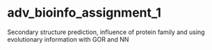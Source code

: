 # adv_bioinfo_assignment_1
Secondary structure prediction, influence of protein family and using evolutionary information with GOR and NN
